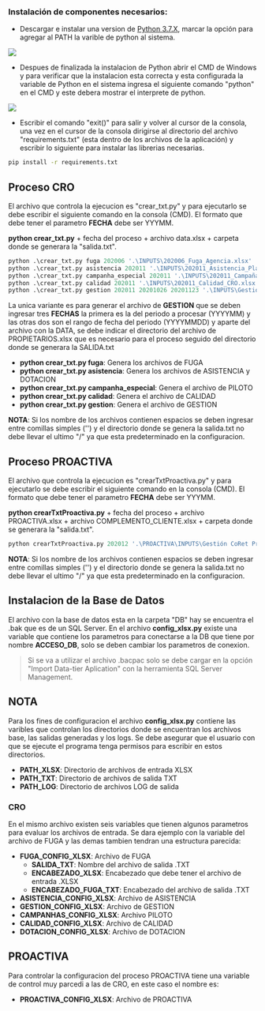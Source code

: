  ### Instalación de componentes necesarios:

+ Descargar e instalar una version de [Python 3.7.X](https://www.python.org/downloads/ "Python 3.7.X"), marcar la opción para agregar al PATH la varible de python al sistema.

![](https://i.postimg.cc/MG581vfz/pythonsetup-2.jpg)

+ Despues de finalizada la instalacion de Python abrir el CMD de Windows y para verificar que la instalacion esta correcta y esta configurada la variable de Python en el sistema ingresa el siguiente comando "python" en el CMD y este debera mostrar el interprete de python.

![](https://i.postimg.cc/gj6zBLhs/python1.png)

+ Escribir el comando "exit()" para salir y volver al cursor de la consola, una vez en el cursor de la consola dirigirse al directorio del archivo "requirements.txt" (esta dentro de los archivos de la aplicación) y escribir lo siguiente para instalar las librerias necesarias.

```bash
pip install -r requirements.txt
```

## Proceso CRO
El archivo que controla la ejecucion es "crear_txt.py" y para ejecutarlo se debe escribir el siguiente comando en la consola (CMD). El formato que debe tener el parametro **FECHA** debe ser YYYMM. 

**python crear_txt.py** + fecha del proceso + archivo data.xlsx + carpeta donde se generara la "salida.txt".
```python
python .\crear_txt.py fuga 202006 '.\INPUTS\202006_Fuga_Agencia.xlsx' .\OUTPUTS
python .\crear_txt.py asistencia 202011 '.\INPUTS\202011_Asistencia_Plataformas.xlsx' .\OUTPUTS
python .\crear_txt.py campanha_especial 202011 '.\INPUTS\202011_CampañasEspeciales_CRO.xlsx' .\OUTPUTS
python .\crear_txt.py calidad 202011 '.\INPUTS\202011_Calidad_CRO.xlsx' .\OUTPUTS
python .\crear_txt.py gestion 202011 20201026 20201123 '.\INPUTS\Gestión CRO.xlsx' '.\INPUTS\Propietarios CRO.xlsx' .\OUTPUTS
```
La unica variante es para generar el archivo de **GESTION** que se deben ingresar tres **FECHAS** la primera es la del periodo a procesar (YYYYMM) y las otras dos son el rango de fecha del periodo (YYYYMMDD) y aparte del archivo con la DATA, se debe indicar el directorio del archivo de PROPIETARIOS.xlsx que es necesario para el proceso seguido del directorio donde se generara la SALIDA.txt

+ **python crear_txt.py fuga**: Genera los archivos de FUGA
+ **python crear_txt.py asistencia**: Genera los archivos de ASISTENCIA y DOTACION
+ **python crear_txt.py campanha_especial**: Genera el archivo de PILOTO
+ **python crear_txt.py calidad**: Genera el archivo de CALIDAD
+ **python crear_txt.py gestion**: Genera el archivo de GESTION

**NOTA**: Si los nombre de los archivos contienen espacios se deben ingresar entre comillas simples ('') y el directorio donde se genera la salida.txt no debe llevar el ultimo "/" ya que esta predeterminado en la configuracion.

## Proceso PROACTIVA
El archivo que controla la ejecucion es "crearTxtProactiva.py" y para ejecutarlo se debe escribir el siguiente comando en la consola (CMD). El formato que debe tener el parametro **FECHA** debe ser YYYMM.

**python crearTxtProactiva.py** + fecha del proceso + archivo PROACTIVA.xlsx + archivo COMPLEMENTO_CLIENTE.xlsx + carpeta donde se generara la "salida.txt".

```python
python crearTxtProactiva.py 202012 '.\PROACTIVA\INPUTS\Gestión CoRet Proactiva_202012.xlsx' '.\COMPLEMENTO_CLIENTE\COMPLEMENTO CLIENT vLite 202012.xlsx' .\PROACTIVA\OUTPUTS
```
**NOTA**: Si los nombre de los archivos contienen espacios se deben ingresar entre comillas simples ('') y el directorio donde se genera la salida.txt no debe llevar el ultimo "/" ya que esta predeterminado en la configuracion.

## Instalacion de la Base de Datos

El archivo con la base de datos esta en la carpeta "DB" hay se encuentra el .bak que es de un SQL Server. En el archivo **config_xlsx.py** existe una variable que contiene los parametros para conectarse a la DB que tiene por nombre **ACCESO_DB**, solo se deben cambiar los parametros de conexion. 
> Si se va a utilizar el archivo .bacpac solo se debe cargar en la opción "Import Data-tier Aplication" con la herramienta SQL Server Management.

## NOTA

Para los fines de configuracion el archivo **config_xlsx.py**  contiene las varibles que controlan los directorios donde se encuentran los archivos base, las salidas generadas y los logs. Se debe asegurar que el usuario con que se ejecute el programa tenga permisos para escribir en estos directorios.
+ **PATH_XLSX**: Directorio de archivos de entrada XLSX
+ **PATH_TXT**: Directorio de archivos de salida TXT
+ **PATH_LOG**: Directorio de archivos LOG de salida

### CRO
En el mismo archivo existen seis variables que tienen algunos parametros para evaluar los archivos de entrada. Se dara ejemplo con la variable del archivo de FUGA y las demas tambien tendran una estructura parecida:
 + **FUGA_CONFIG_XLSX**: Archivo de FUGA
   + **SALIDA_TXT**: Nombre del archivo de salida .TXT
   + **ENCABEZADO_XLSX**: Encabezado que debe tener el archivo de entrada .XLSX
   + **ENCABEZADO_FUGA_TXT**: Encabezado del archivo de salida .TXT
 + **ASISTENCIA_CONFIG_XLSX**: Archivo de ASISTENCIA
 + **GESTION_CONFIG_XLSX**: Archivo de GESTION
 + **CAMPANHAS_CONFIG_XLSX**: Archivo PILOTO
 + **CALIDAD_CONFIG_XLSX**: Archivo de CALIDAD
 + **DOTACION_CONFIG_XLSX**: Archivo de DOTACION

## PROACTIVA
Para controlar la configuracion del proceso PROACTIVA  tiene una variable de control muy parcedi a las de CRO, en este caso el nombre es:
+ **PROACTIVA_CONFIG_XLSX**: Archivo de PROACTIVA
